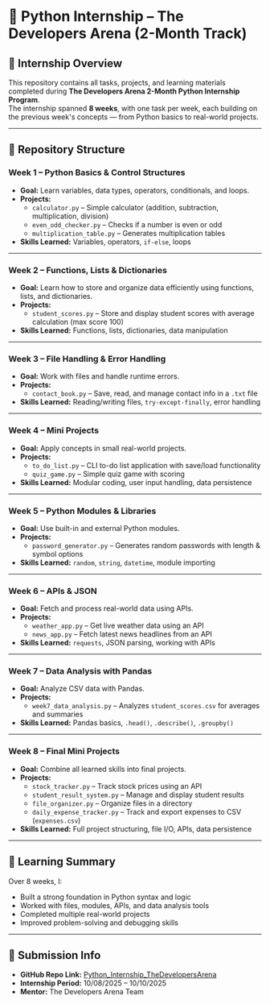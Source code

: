 # 🐍 Python Internship – The Developers Arena (2-Month Track)

## 📅 Internship Overview
This repository contains all tasks, projects, and learning materials completed during **The Developers Arena 2-Month Python Internship Program**.  
The internship spanned **8 weeks**, with one task per week, each building on the previous week's concepts — from Python basics to real-world projects.

---

## 📂 Repository Structure

### **Week 1 – Python Basics & Control Structures**
- **Goal:** Learn variables, data types, operators, conditionals, and loops.
- **Projects:**
  - `calculator.py` – Simple calculator (addition, subtraction, multiplication, division)
  - `even_odd_checker.py` – Checks if a number is even or odd
  - `multiplication_table.py` – Generates multiplication tables
- **Skills Learned:** Variables, operators, `if-else`, loops

---

### **Week 2 – Functions, Lists & Dictionaries**
- **Goal:** Learn how to store and organize data efficiently using functions, lists, and dictionaries.
- **Projects:**
  - `student_scores.py` – Store and display student scores with average calculation (max score 100)
- **Skills Learned:** Functions, lists, dictionaries, data manipulation

---

### **Week 3 – File Handling & Error Handling**
- **Goal:** Work with files and handle runtime errors.
- **Projects:**
  - `contact_book.py` – Save, read, and manage contact info in a `.txt` file
- **Skills Learned:** Reading/writing files, `try-except-finally`, error handling

---

### **Week 4 – Mini Projects**
- **Goal:** Apply concepts in small real-world projects.
- **Projects:**
  - `to_do_list.py` – CLI to-do list application with save/load functionality
  - `quiz_game.py` – Simple quiz game with scoring
- **Skills Learned:** Modular coding, user input handling, data persistence

---

### **Week 5 – Python Modules & Libraries**
- **Goal:** Use built-in and external Python modules.
- **Projects:**
  - `password_generator.py` – Generates random passwords with length & symbol options
- **Skills Learned:** `random`, `string`, `datetime`, module importing

---

### **Week 6 – APIs & JSON**
- **Goal:** Fetch and process real-world data using APIs.
- **Projects:**
  - `weather_app.py` – Get live weather data using an API
  - `news_app.py` – Fetch latest news headlines from an API
- **Skills Learned:** `requests`, JSON parsing, working with APIs

---

### **Week 7 – Data Analysis with Pandas**
- **Goal:** Analyze CSV data with Pandas.
- **Projects:**
  - `week7_data_analysis.py` – Analyzes `student_scores.csv` for averages and summaries
- **Skills Learned:** Pandas basics, `.head()`, `.describe()`, `.groupby()`

---

### **Week 8 – Final Mini Projects**
- **Goal:** Combine all learned skills into final projects.
- **Projects:**
  - `stock_tracker.py` – Track stock prices using an API
  - `student_result_system.py` – Manage and display student results
  - `file_organizer.py` – Organize files in a directory
  - `daily_expense_tracker.py` – Track and export expenses to CSV (`expenses.csv`)
- **Skills Learned:** Full project structuring, file I/O, APIs, data persistence

---

## 📝 Learning Summary
Over 8 weeks, I:
- Built a strong foundation in Python syntax and logic
- Worked with files, modules, APIs, and data analysis tools
- Completed multiple real-world projects
- Improved problem-solving and debugging skills

---

## 📌 Submission Info
- **GitHub Repo Link:** [Python_Internship_TheDevelopersArena](https://github.com/Vishnuteja1610/Python_Internship_TheDevelopersArena)
- **Internship Period:** 10/08/2025 – 10/10/2025
- **Mentor:** The Developers Arena Team
